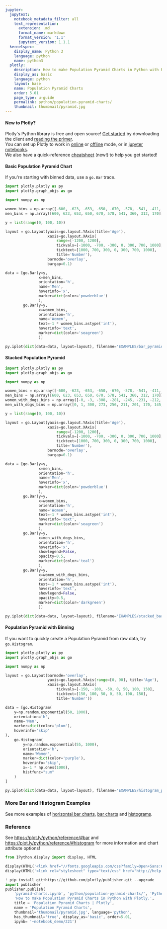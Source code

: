 ```yaml
---
jupyter:
  jupytext:
    notebook_metadata_filter: all
    text_representation:
      extension: .md
      format_name: markdown
      format_version: '1.1'
      jupytext_version: 1.1.1
  kernelspec:
    display_name: Python 3
    language: python
    name: python3
  plotly:
    description: How to make Population Pyramid Charts in Python with Plotly.
    display_as: basic
    language: python
    layout: base
    name: Population Pyramid Charts
    order: 5.01
    page_type: u-guide
    permalink: python/population-pyramid-charts/
    thumbnail: thumbnail/pyramid.jpg
---
```


#### New to Plotly?
Plotly's Python library is free and open source! [Get started](https://plot.ly/python/getting-started/) by downloading the client and [reading the primer](https://plot.ly/python/getting-started/).
<br>You can set up Plotly to work in [online](https://plot.ly/python/getting-started/#initialization-for-online-plotting) or [offline](https://plot.ly/python/getting-started/#initialization-for-offline-plotting) mode, or in [jupyter notebooks](https://plot.ly/python/getting-started/#start-plotting-online).
<br>We also have a quick-reference [cheatsheet](https://images.plot.ly/plotly-documentation/images/python_cheat_sheet.pdf) (new!) to help you get started!


#### Basic Population Pyramid Chart
If you're starting with binned data, use a `go.Bar` trace.

```python
import plotly.plotly as py
import plotly.graph_objs as go

import numpy as np

women_bins = np.array([-600, -623, -653, -650, -670, -578, -541, -411, -322, -230])
men_bins = np.array([600, 623, 653, 650, 670, 578, 541, 360, 312, 170])

y = list(range(0, 100, 10))

layout = go.Layout(yaxis=go.layout.YAxis(title='Age'),
                   xaxis=go.layout.XAxis(
                       range=[-1200, 1200],
                       tickvals=[-1000, -700, -300, 0, 300, 700, 1000],
                       ticktext=[1000, 700, 300, 0, 300, 700, 1000],
                       title='Number'),
                   barmode='overlay',
                   bargap=0.1)

data = [go.Bar(y=y,
               x=men_bins,
               orientation='h',
               name='Men',
               hoverinfo='x',
               marker=dict(color='powderblue')
               ),
        go.Bar(y=y,
               x=women_bins,
               orientation='h',
               name='Women',
               text=-1 * women_bins.astype('int'),
               hoverinfo='text',
               marker=dict(color='seagreen')
               )]

py.iplot(dict(data=data, layout=layout), filename='EXAMPLES/bar_pyramid')
```

#### Stacked Population Pyramid

```python
import plotly.plotly as py
import plotly.graph_objs as go

import numpy as np

women_bins = np.array([-600, -623, -653, -650, -670, -578, -541, -411, -322, -230])
men_bins = np.array([600, 623, 653, 650, 670, 578, 541, 360, 312, 170])
women_with_dogs_bins = np.array([-0, -3, -308, -281, -245, -231, -212, -132, -74, -76])
men_with_dogs_bins = np.array([0, 1, 300, 273, 256, 211, 201, 170, 145, 43])

y = list(range(0, 100, 10))

layout = go.Layout(yaxis=go.layout.YAxis(title='Age'),
                   xaxis=go.layout.XAxis(
                       range=[-1200, 1200],
                       tickvals=[-1000, -700, -300, 0, 300, 700, 1000],
                       ticktext=[1000, 700, 300, 0, 300, 700, 1000],
                       title='Number'),
                   barmode='overlay',
                   bargap=0.1)

data = [go.Bar(y=y,
               x=men_bins,
               orientation='h',
               name='Men',
               hoverinfo='x',
               marker=dict(color='powderblue')
               ),
        go.Bar(y=y,
               x=women_bins,
               orientation='h',
               name='Women',
               text=-1 * women_bins.astype('int'),
               hoverinfo='text',
               marker=dict(color='seagreen')
               ),
        go.Bar(y=y,
               x=men_with_dogs_bins,
               orientation='h',
               hoverinfo='x',
               showlegend=False,
               opacity=0.5,
               marker=dict(color='teal')
               ),
        go.Bar(y=y,
               x=women_with_dogs_bins,
               orientation='h',
               text=-1 * women_bins.astype('int'),
               hoverinfo='text',
               showlegend=False,
               opacity=0.5,
               marker=dict(color='darkgreen')
               )]

py.iplot(dict(data=data, layout=layout), filename='EXAMPLES/stacked_bar_pyramid')
```

#### Population Pyramid with Binning
If you want to quickly create a Population Pyramid from raw data, try `go.Histogram`.

```python
import plotly.plotly as py
import plotly.graph_objs as go

import numpy as np

layout = go.Layout(barmode='overlay',
                   yaxis=go.layout.YAxis(range=[0, 90], title='Age'),
                   xaxis=go.layout.XAxis(
                       tickvals=[-150, -100, -50, 0, 50, 100, 150],
                       ticktext=[150, 100, 50, 0, 50, 100, 150],
                       title='Number'))

data = [go.Histogram(
    y=np.random.exponential(50, 1000),
    orientation='h',
    name='Men',
    marker=dict(color='plum'),
    hoverinfo='skip'
),
    go.Histogram(
        y=np.random.exponential(55, 1000),
        orientation='h',
        name='Women',
        marker=dict(color='purple'),
        hoverinfo='skip',
        x=-1 * np.ones(1000),
        histfunc="sum"
    )
]

py.iplot(dict(data=data, layout=layout), filename='EXAMPLES/histogram_pyramid')
```

### More Bar and Histogram Examples
See more examples of [horizontal bar charts](https://plot.ly/python/horizontal-bar-charts/), [bar charts](https://plot.ly/python/bar-charts/) and [histograms](https://plot.ly/python/histograms/).


### Reference
See https://plot.ly/python/reference/#bar and https://plot.ly/python/reference/#histogram for more information and chart attribute options!

```python
from IPython.display import display, HTML

display(HTML('<link href="//fonts.googleapis.com/css?family=Open+Sans:600,400,300,200|Inconsolata|Ubuntu+Mono:400,700" rel="stylesheet" type="text/css" />'))
display(HTML('<link rel="stylesheet" type="text/css" href="http://help.plot.ly/documentation/all_static/css/ipython-notebook-custom.css">'))

! pip install git+https://github.com/plotly/publisher.git --upgrade
import publisher
publisher.publish(
    'pyramid-charts.ipynb', 'python/population-pyramid-charts/', 'Python Population Pyramid Charts | Plotly',
    'How to make Population Pyramid Charts in Python with Plotly.',
    title = 'Population Pyramid Charts | Plotly',
    name = 'Population Pyramid Charts',
    thumbnail='thumbnail/pyramid.jpg', language='python',
    has_thumbnail='true', display_as='basic', order=5.01,
    ipynb= '~notebook_demo/221')
```

```python

```

